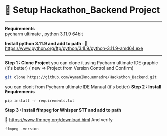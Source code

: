 
# 🚀 Setup Hackathon_Backend Project

---

**Requirements**  
pycharm ultimate , python 3.11.9 64bit 

**Install python 3.11.9 and add to path** : 
🔗 https://www.python.org/ftp/python/3.11.9/python-3.11.9-amd64.exe


---
**Step 1 : Clone Project**
you can clone it using Pycharm ultimate IDE graphic  (it's better) ( new => Project from Version Control and Confirm)

```bash
git clone https://github.com/AymanIbnouennadre/Hackathon_Backend.git
```
you can clonit from Pycharm ultimate IDE Manual (it's better) 
**Step 2 : Install Requirements** 
```
pip install -r requirements.txt
```
**Step 3 : Install ffmpeg for Whisper STT and add to path**

🔗 https://www.ffmpeg.org/download.html
And verify 
```
ffmpeg -version

```





